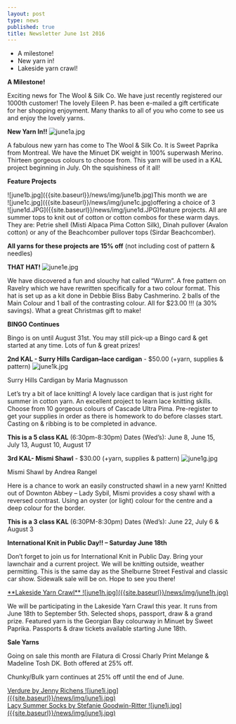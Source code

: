 ```yaml
---
layout: post
type: news
published: true
title: Newsletter June 1st 2016
---
```

- A milestone!
- New yarn in!
- Lakeside yarn crawl!

**A Milestone!**

Exciting news for The Wool & Silk Co.  We have just recently registered our 1000th customer!   The lovely Eileen P. has been e-mailed a gift certificate for her shopping enjoyment.  Many thanks to all of you who come to see us and enjoy the lovely yarns.
 
**New Yarn In!!**
![june1a.jpg]({{site.baseurl}}/news/img/june1a.jpg)

A fabulous new yarn has come to The Wool & Silk Co.  It is Sweet Paprika from Montreal.  We have the Minuet DK weight in 100% superwash Merino.  Thirteen gorgeous colours to choose from.  This yarn will be used in a KAL project beginning in July.  Oh the squishiness of it all!
 
 
**Feature Projects**

<div class="clearfix"></div>
<span style="float:left">![june1b.jpg]({{site.baseurl}}/news/img/june1b.jpg)</span>
<span style="float:left">![june1c.jpg]({{site.baseurl}}/news/img/june1c.jpg)</span>
<span style="float:left">![june1d.JPG]({{site.baseurl}}/news/img/june1d.JPG)</span>
<div class="clearfix"></div>

This month we are offering a choice of 3 feature projects. All are summer tops to knit out of cotton or cotton combos for these warm days.  They are: 
Petrie shell (Misti Alpaca Pima Cotton Silk), Dinah pullover (Avalon cotton) or any of the Beachcomber pullover tops (Sirdar Beachcomber). 
  

**All yarns for these projects are 15% off** (not including cost of pattern & needles)


**THAT HAT!**
![june1e.jpg]({{site.baseurl}}/news/img/june1e.jpg)

We have discovered a fun and slouchy hat called “Wurm”.  A free pattern on Ravelry which we have rewritten specifically for a two colour format.  This hat
is set up as a kit done in Debbie Bliss Baby Cashmerino. 2 balls of the Main Colour and 1 ball of the contrasting colour.  All for $23.00 !!!  (a 30% savings). What a great Christmas gift to make!
 
**BINGO Continues**

Bingo is on until August 31st. You may still pick-up a Bingo card & get started at
any time. Lots of fun & great prizes!
 
 
**2nd KAL - Surry Hills Cardigan–lace cardigan** - $50.00 (+yarn, supplies & pattern)
![june1k.jpg]({{site.baseurl}}/news/img/june1k.jpg)

Surry Hills Cardigan  by Maria Magnusson

Let’s try a bit of lace knitting!  A lovely lace cardigan that is just right for summer in cotton yarn.  An excellent project to learn lace knitting skills.  Choose from 10 gorgeous colours of Cascade Ultra Pima.  Pre-register to get your supplies in order as there is homework to do before classes start.  Casting on & ribbing is to be completed in advance.

**This is a 5 class KAL** (6:30pm-8:30pm)
Dates (Wed’s): June 8, June 15, July 13, August 10, August 17    
 
**3rd  KAL- Mismi Shawl** - $30.00 (+yarn, supplies & pattern)
![june1g.jpg]({{site.baseurl}}/news/img/june1g.jpg)

Mismi Shawl  by Andrea Rangel

Here is a chance to work an easily constructed shawl in a new yarn!  Knitted out of  Downton Abbey – Lady Sybil, Mismi provides a cosy shawl with a reversed contrast.  Using an oyster (or light) colour for the centre and a deep colour for the border.

**This is a 3 class KAL** (6:30PM-8:30pm)
Dates (Wed’s): June 22, July 6 & August 3    


**International Knit in Public Day!! – Saturday June 18th**

Don’t forget to join us for International Knit in Public Day. Bring your lawnchair and a current project. We will be knitting outside, weather permitting. This is the same day as the Shelburne Street Festival and classic car show. Sidewalk sale will be on. Hope to see you there!

<a href="http://lakesideyarncrawl.blogspot.ca/">
**Lakeside Yarn Crawl**
![june1h.jpg]({{site.baseurl}}/news/img/june1h.jpg)
</a>

We will be participating in the Lakeside Yarn Crawl this year. It runs from June 18th to September 5th.  Selected shops, passport, draw & a grand prize.  Featured yarn is the Georgian Bay colourway in Minuet by Sweet Paprika.  Passports & draw tickets available starting June 18th.
 
**Sale Yarns**

Going on sale this month are Filatura di Crossi Charly Print Melange & Madeline Tosh DK. Both offered at 25% off.

Chunky/Bulk yarn continues at 25% off until the end of June.

<span style="float:left; margin-right: 2em;">
<a href="http://www.ravelry.com/patterns/library/verdure-3">
Verdure by Jenny Richens
![june1i.jpg]({{site.baseurl}}/news/img/june1i.jpg)
</a>
</span>
<span style="float:left">
<a href="http://www.ravelry.com/patterns/library/lacy-summer-socks-2">
Lacy Summer Socks by Stefanie Goodwin-Ritter    
![june1j.jpg]({{site.baseurl}}/news/img/june1j.jpg)
</a>
</span>
<div class="clearfix"></div>
